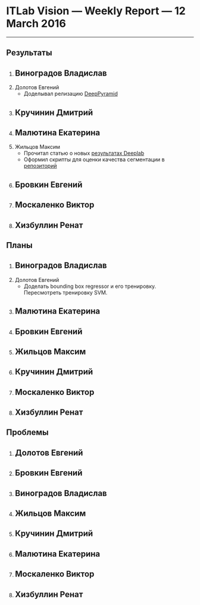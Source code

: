 # ITLab Vision — Weekly Report — 12 March 2016

----------------

## Результаты
  1. Виноградов Владислав
     - 
  1. Долотов Евгений
     - Доделывал релизацию [DeepPyramid](https://github.com/DolotovEvgeniy/face-detection-model/tree/improve/deep_pyramid)
  1. Кручинин Дмитрий
     -
  1. Малютина Екатерина
     -
  1. Жильцов Максим
     - Прочитал статью о новых [результатах Deeplab](http://arxiv.org/pdf/1511.03339v1.pdf)
     - Оформил скрипты для оценки качества сегментации в [репозиторий](https://github.com/ITLab-Vision/semseg/pull/8)
  1. Бровкин Евгений
     -
  1. Москаленко Виктор
     -
  1. Хизбуллин Ренат
     -

## Планы
  1. Виноградов Владислав
     -
  1. Долотов Евгений
     - Доделать bounding box regressor и его тренировку. Пересмотреть тренировку SVM. 
  1. Малютина Екатерина
     -
  1. Бровкин Евгений
     -
  1. Жильцов Максим
     -
  1. Кручинин Дмитрий
     -
  1. Москаленко Виктор
     -
  1. Хизбуллин Ренат
     -

## Проблемы
  1. Долотов Евгений
     -
  1. Бровкин Евгений
     -
  1. Виноградов Владислав
     -
  1. Жильцов Максим
     -
  1. Кручинин Дмитрий
     -
  1. Малютина Екатерина
     -
  1. Москаленко Виктор
     -
  1. Хизбуллин Ренат
     -
